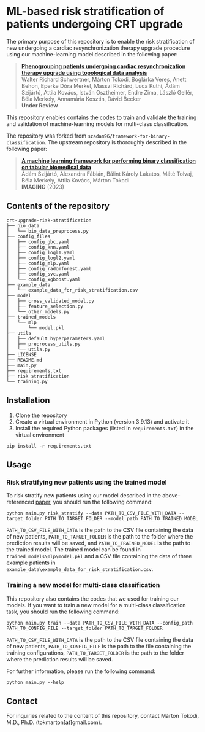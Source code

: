 # ML-based risk stratification of patients undergoing CRT upgrade

The primary purpose of this repository is to enable the risk stratification of new undergoing a cardiac resynchronization therapy upgrade procedure using our machine-learning model described in the following paper:
> [**Phenogrouping patients undergoing cardiac resynchronization therapy upgrade using topological data analysis**](https://www.nature.com/srep/)<br/>
  Walter Richard Schwertner, Márton Tokodi, Boglárka Veres, Anett Behon, Eperke Dóra Merkel, Masszi Richárd, Luca Kuthi, Ádám Szijártó, Attila Kovács, István Osztheimer, Endre Zima, László Gellér, Béla Merkely, Annamária Kosztin, Dávid Becker<br/>
  <b>Under Review</b>

This repository enables contains the codes to train and validate the training and validation of machine-learning models for multi-class classification. 

The repository was forked from `szadam96/framework-for-binary-classification`. The upstream repository is thoroughly described in the following paper:
> [**A machine learning framework for performing binary classification on tabular biomedical data**](https://doi.org/10.1556/1647.2023.00109)<br/>
  Ádám Szijártó, Alexandra Fábián, Bálint Károly Lakatos, Máté Tolvaj, Béla Merkely, Attila Kovács, Márton Tokodi<br/>
  <b>IMAGING</b> (2023)


## Contents of the repository
```
crt-upgrade-risk-stratification
├── bio_data
│   └── bio_data_preprocess.py
├── config_files
│   ├── config_gbc.yaml
│   ├── config_knn.yaml
│   ├── config_logl1.yaml
│   ├── config_logl2.yaml
│   ├── config_mlp.yaml
│   ├── config_radomforest.yaml
│   ├── config_svc.yaml
│   └── config_xgboost.yaml
├── example_data
│   └── example_data_for_risk_stratification.csv
├── model
│   ├── cross_validated_model.py
│   ├── feature_selection.py
│   └── other_models.py
├── trained_models
│   └── mlp
│       └── model.pkl
├── utils
│   ├── default_hyperparameters.yaml
│   ├── preprocess_utils.py
│   └── utils.py
├── LICENSE
├── README.md
├── main.py
├── requirements.txt
├── risk stratification
└── training.py
```


## Installation
  1) Clone the repository
  2) Create a virtual environment in Python (version 3.9.13) and activate it
  3) Install the required Python packages (listed in `requirements.txt`) in the virtual environment
```
pip install -r requirements.txt
```

## Usage


### Risk stratifying new patients using the trained model

To risk stratify new patients using our model described in the above-referenced [paper](https://www.nature.com/srep/), you should run the following command:
```
python main.py risk_stratify --data PATH_TO_CSV_FILE_WITH_DATA --target_folder PATH_TO_TARGET_FOLDER --model_path PATH_TO_TRAINED_MODEL
```

```PATH_TO_CSV_FILE_WITH_DATA``` is the path to the CSV file containing the data of new patients, ```PATH_TO_TARGET_FOLDER``` is the path to the folder where the prediction results will be saved, and ```PATH_TO_TRAINED_MODEL``` is the path to the trained model. The trained model can be found in `trained_models\mlp\model.pkl` and a CSV file containing the data of three example patients in `example_data\example_data_for_risk_stratification.csv`.

### Training a new model for multi-class classification

This repository also contains the codes that we used for training our models. If you want to train a new model for a multi-class classification task, you should run the following command:
```
python main.py train --data PATH_TO_CSV_FILE_WITH_DATA --config_path PATH_TO_CONFIG_FILE --target_folder PATH_TO_TARGET_FOLDER
```

```PATH_TO_CSV_FILE_WITH_DATA``` is the path to the CSV file containing the data of new patients, ```PATH_TO_CONFIG_FILE```
is the path to the file containing the training configurations, ```PATH_TO_TARGET_FOLDER``` is the path to the folder where the prediction results will be saved.

For further information, please run the following command: <br>
```
python main.py --help
```

## Contact


For inquiries related to the content of this repository, contact Márton Tokodi, M.D., Ph.D. (tok<!--
-->mar<!--
-->ton[at]gmail.co<!--
-->m).
